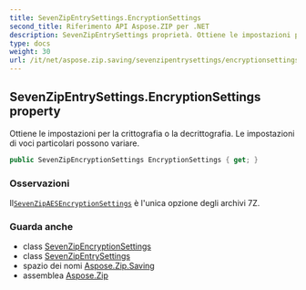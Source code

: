 ```yaml
---
title: SevenZipEntrySettings.EncryptionSettings
second_title: Riferimento API Aspose.ZIP per .NET
description: SevenZipEntrySettings proprietà. Ottiene le impostazioni per la crittografia o la decrittografia. Le impostazioni di voci particolari possono variare.
type: docs
weight: 30
url: /it/net/aspose.zip.saving/sevenzipentrysettings/encryptionsettings/
---
```

## SevenZipEntrySettings.EncryptionSettings property

Ottiene le impostazioni per la crittografia o la decrittografia. Le impostazioni di voci particolari possono variare.

```csharp
public SevenZipEncryptionSettings EncryptionSettings { get; }
```

### Osservazioni

Il[`SevenZipAESEncryptionSettings`](../../sevenzipaesencryptionsettings/) è l'unica opzione degli archivi 7Z.

### Guarda anche

* class [SevenZipEncryptionSettings](../../sevenzipencryptionsettings/)
* class [SevenZipEntrySettings](../)
* spazio dei nomi [Aspose.Zip.Saving](../../sevenzipentrysettings/)
* assemblea [Aspose.Zip](../../../)


